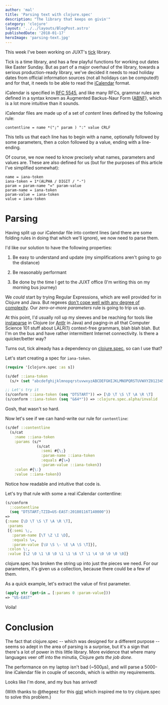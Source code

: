 ```yaml
---
author: 'mal'
title: 'Parsing text with clojure.spec'
description: "The library that keeps on givin'"
category: 'clojure'
layout: '../../layouts/BlogPost.astro'
publishedDate: '2018-01-17'
heroImage: 'parsing-text.jpg'
---
```


This week I've been working on JUXT's
[tick](https://github.com/juxt/tick) library.

Tick is a time library, and has a few playful functions for working out
dates like Easter Sunday. But as part of a major overhaul of the
library, towards a serious production-ready library, we've decided it
needs to read holiday dates from official information sources (not all
holidays can be computed!) and for that, it needs to be able to read the
[iCalendar](https://en.wikipedia.org/wiki/ICalendar) format.

iCalendar is specified in [RFC
5545](https://tools.ietf.org/html/rfc5545), and like many RFCs, grammar
rules are defined in a syntax known as Augmented Backus-Naur Form
([ABNF](https://en.wikipedia.org/wiki/Augmented_Backus%E2%80%93Naur_form)),
which is a lot more intuitive than it sounds.

iCalendar files are made up of a set of _content_ lines defined by the
following rule:

```
contentline = name *(";" param ) ":" value CRLF
```

This tells us that each line has to begin with a name, optionally
followed by some parameters, then a colon followed by a value, ending
with a line-ending.

Of course, we now need to know precisely what names, parameters and
values are. These are also defined for us (but for the purposes of this
article I've simplified somewhat):

```
name = iana-token
iana-token = 1*(ALPHA / DIGIT / "-")
param = param-name "=" param-value
param-name = iana-token
param-value = iana-token
value = iana-token
```

# Parsing

Having split up our iCalendar file into content lines (and there are
some folding rules in doing that which we'll ignore), we now need to
parse them.

I'd like our solution to have the following properties:

1.  Be easy to understand and update (my simplifications aren't going to
    go the distance)

2.  Be reasonably performant

3.  Be done by the time I get to the JUXT office (I'm writing this on my
    morning bus journey)

We _could_ start by trying Regular Expressions, which are well provided
for in Clojure and Java. But regexes [don't cope well with any degree of
complexity](https://blog.codinghorror.com/regular-expressions-now-you-have-two-problems/).
Our _zero-or-more parameters_ rule is going to trip us up.

At this point, I'd usually roll up my sleeves and be reaching for tools
like [instaparse](https://github.com/engelberg/instaparse) in Clojure
(or [Antlr](http://www.antlr.org/) in Java) and paging-in all that
Computer Science 101 stuff about LALR(1) context-free grammars, blah
blah blah. But I'm on the bus and have rather intermittent Internet
connectivity. Is there a quicker/better way?

Turns out, tick already has a dependency on
[clojure.spec](https://clojure.org/about/spec), so can I use that?

Let's start creating a spec for `iana-token`.

```clojure
(require '[clojure.spec :as s])

(s/def ::iana-token
  (s/+ (set "abcdefghijklmnopqrstuvwxyzABCDEFGHIJKLMNOPQRSTUVWXYZ01234567890-"))

;; Let's try it
(s/conform ::iana-token (seq "DTSTART")) => [\D \T \S \T \A \R \T]
(s/conform ::iana-token (seq "&64*")) => :clojure.spec.alpha/invalid
```

Gosh, that wasn't so hard.

Now let's see if we can hand-write our rule for `contentline`:

```clojure
(s/def ::contentline
  (s/cat
    :name ::iana-token
    :params (s/*
              (s/cat
                :semi #{\;}
                :param-name ::iana-token
                :equals #{\=}
                :param-value ::iana-token))
    :colon #{\:}
    :value ::iana-token))
```

Notice how readable and intuitive that code is.

Let's try that rule with some a real iCalendar contentline:

```clojure
(s/conform
  ::contentline
  (seq "DTSTART;TZID=US-EAST:20180116T140000"))
=>
{:name [\D \T \S \T \A \R \T],
 :params
 [{:semi \;,
   :param-name [\T \Z \I \D],
   :equals \=,
   :param-value [\U \S \- \E \A \S \T]}],
 :colon \:,
 :value [\2 \0 \1 \8 \0 \1 \1 \6 \T \1 \4 \0 \0 \0 \0]}
```

clojure.spec has broken the string up into just the pieces we need. For
our parameters, it's given us a collection, because there could be a few
of them.

As a quick example, let's extract the value of first parameter.

```clojure
(apply str (get-in … [:params 0 :param-value]))
=> "US-EAST"
```

Voila!

# Conclusion

The fact that clojure.spec -- which was designed for a different
purpose -- seems so adept in the area of parsing is a surprise, but it's
a sign that there's a lot of power in this little library. More evidence
that where many languages veer off into the minutia, Clojure _gets the
job done_.

The performance on my laptop isn't bad (\~500µs), and will parse a
5000-line iCalendar file in couple of seconds, which is within my
requirements.

Looks like I'm done, and my bus has arrived!

(With thanks to \@thegeez for this
[gist](https://gist.github.com/thegeez/77aee6f0ebcf6a42aa7d893388502e40)
which inspired me to try clojure.spec to solve this problem.)
